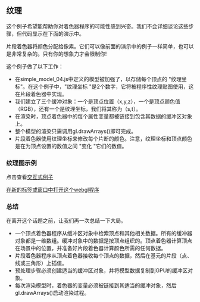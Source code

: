 ## 纹理

这个例子希望能帮助你对着色器程序的可能性感到兴奋。我们不会详细谈论这些步骤，但代码显示在下面的演示中。

片段着色器将颜色分配给像素。它们可以像前面的演示中的例子一样简单，也可以是非常复杂的。只有你的想象力才会限制你!

这个例子做了以下工作：
- 在simple_model_04.js中定义的模型被加强了，以存储每个顶点的 "纹理坐标"。在这个例子中，"纹理坐标 "是2个数字，它将被程序性纹理贴图使用，这在片段着色器中实现。
- 我们建立了三个缓冲对象：一个是顶点位置（x,y,z），一个是顶点颜色值（RGB），还有一个是纹理坐标，我们将其称为（s,t）。
- 在渲染时，顶点着色器中的每个属性变量都被链接到包含其数据的缓冲区对象上。
- 整个模型的渲染只需调用gl.drawArrays()即可完成。
- 片段着色器使用纹理坐标来修改每个片断的颜色。注意，纹理坐标和顶点颜色是在为顶点设置的数值之间 "变化 "它们的数值。

### 纹理图示例

点击查看[交互式例子](http://learnwebgl.brown37.net/rendering/render_example_04_textures.html#a-texture-map-example)

[在新的标签或窗口中打开这个webgl程序](http://learnwebgl.brown37.net/rendering/simple_pyramid_color_texture/simple_pyramid_color_texture.html)

### 总结

在离开这个话题之前，让我们再一次总结一下大局。

- 一个顶点着色器程序从缓冲区对象中检索顶点和其他相关数据。所有的缓冲器对象都是一维数组。缓冲对象中的数据是按顶点组织的。顶点着色器计算顶点在场景中的位置，并准备好片段着色器计算颜色所需的任何数据。
- 片段着色器程序从顶点着色器接收每个顶点的数据，然后在基元的片段（点、线或三角形）上插值。
- 预处理步骤必须创建适当的缓冲区对象，并将模型数据复制到GPU的缓冲区对象。
- 每次渲染模型时，着色器的变量必须被链接到其适当的缓冲对象，然后gl.drawArrays()启动渲染过程。